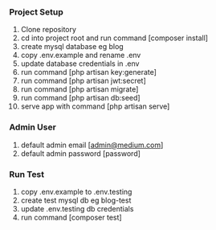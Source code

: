 ### Project Setup
1. Clone repository
2. cd into project root and run command [composer install]
3. create mysql database eg blog
4. copy .env.example and rename .env
4. update database credentials in .env
5. run command [php artisan key:generate]
6. run command [php artisan jwt:secret]
7. run command [php artisan migrate]
8. run command [php artisan db:seed]
9. serve app with command [php artisan serve]

### Admin User
1. default admin email [admin@medium.com]
2. default admin password [password] 

### Run Test
1. copy .env.example to .env.testing
2. create test mysql db eg blog-test
3. update .env.testing db credentials
4. run command [composer test]

